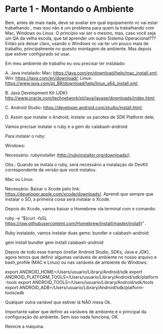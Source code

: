 # Parte 1 - Montando o Ambiente

Bem, antes de mais nada, deve se avaliar em qual equipamento vc vai estar trabalhando , mas isso não é um problema para quem ta trabalhando com Mac, Windows ou Linux. 
O princípio vai ser o mesmo, mas, caso você seja um QA da velha escola, que tal aprender um outro Sistema Operacional??? 
Então pra deixar claro, usando o Windows vc vai ter um pouco mais de trabalho, principalmente no quesito montagem de ambiente. 
Mas depois que estiver configurado só usar.


Em meu ambiente de trabalho eu vou precisar ter instalado:

A. Java instalado:
   Mac: https://java.com/en/download/help/mac_install.xml;
   Win: https://java.com/en/download/;
   Linux: https://www.java.com/pt_BR/download/help/linux_x64_install.xml;
   
B. Java Development Kit (JDK): http://www.oracle.com/technetwork/pt/java/javase/downloads/index.html;

C. Android Studio: https://developer.android.com/studio/install.html;

D. Assim que instalar o Android, instalar os pacotes de SDK Platform dele;

Vamos precisar instalar o ruby e a gem do calabash-android:

Para instalar o ruby:

Windows:

Necessário: rubyinstaller (http://rubyinstaller.org/downloads/).

Obs.: Quando se instala o ruby, será necessário a instalação do DevKit correspondente da versão que você instalou.

Mac ou Linux:

Necessário: Baixar o Xcode pelo link: https://developer.apple.com/xcode/downloads/. 
Aprendi que sempre que instalar o SO, a primeira coisa será instalar o Xcode.

Depois do Xcode, vamos baixar o Homebrew via terminal com o comando:

ruby -e “$(curl -fsSL https://raw.githubusercontent.com/Homebrew/install/master/install)” .

Ruby instalado, vamos instalar duas gems: bundler e calabash-android:

gem install bundler
gem install calabash-android

Depois de todo esse trampo (instlar Android Studio, SDKs, Java e JDK), agora temos que definir algumas variáveis de ambiente 
no nosso arquivo e bash_profile (MAC e Linux) ou nas variáveis de ambiente do Windows:

export ANDROID_HOME=/Users/usuario/Library/Android/sdk
export ANDROID_PLATFORM_TOOLS=/Users/usuario/Library/Android/sdk/platform-tools
export ANDROID_TOOLS=/Users/usuario/Library/Android/sdk/tools
export ANDROID_ADB=/Users/usuario/Library/Android/sdk/platform-tools/adb

Qualquer outra variável que estiver lá NÃO mexa Ok.

Importante saber que definir as variáveis de ambiente é o principal da configuração do ambiente. Sem isso nada funciona, OK.

Reinicie a máquina. 
